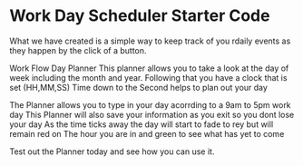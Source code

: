 # Work Day Scheduler Starter Code
What we have created is a simple way to keep track of you rdaily events as they happen by the click of a button.

Work Flow Day Planner
This planner allows you to take a look at the day of week including the month and year.
Following that you have a clock that is set (HH,MM,SS)
Time down to the Second helps to plan out your day

The Planner allows you to type in your day acorrding to a 9am to 5pm work day
This Planner will also save your information as you exit so you dont lose your day
As the time ticks away the day will start to fade to rey but will remain red on The hour you are in and green to see what has yet to come

Test out the Planner today and see how you can use it.
